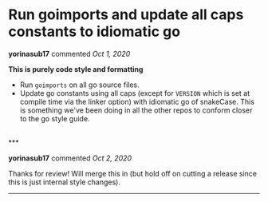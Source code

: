 # Run goimports and update all caps constants to idiomatic go

**yorinasub17** commented *Oct 1, 2020*

__This is purely code style and formatting__

- Run `goimports` on all go source files.
- Update go constants using all caps (except for `VERSION` which is set at compile time via the linker option) with idiomatic go of snakeCase. This is something we've been doing in all the other repos to conform closer to the go style guide.
<br />
***


**yorinasub17** commented *Oct 2, 2020*

Thanks for review! Will merge this in (but hold off on cutting a release since this is just internal style changes).
***

